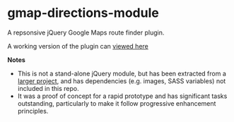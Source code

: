 gmap-directions-module
======================

A repsonsive jQuery Google Maps route finder plugin.

A working version of the plugin can [viewed here](http://www.silverstone.co.uk/visiting/)

**Notes**

* This is not a stand-alone jQuery module, but has been extracted from a [larger project](http://www.silverstone.co.uk/visiting/), and has dependencies (e.g. images, SASS variables) not included in this repo.
* It was a proof of concept for a rapid prototype and has significant tasks outstanding, particularly to make it follow progressive enhancement principles.